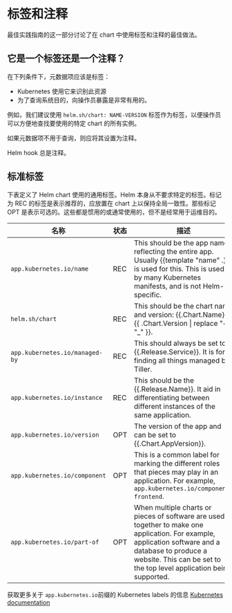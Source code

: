 # 标签和注释
最佳实践指南的这一部分讨论了在 chart 中使用标签和注释的最佳做法。

## 它是一个标签还是一个注释？
在下列条件下，元数据项应该是标签：

- Kubernetes 使用它来识别此资源
- 为了查询系统目的，向操作员暴露是非常有用的。

例如，我们建议使用 `helm.sh/chart: NAME-VERSION` 标签作为标签，以便操作员可以方便地查找要使用的特定 chart 的所有实例。

如果元数据项不用于查询，则应将其设置为注释。

Helm hook 总是注释。

## 标准标签
下表定义了 Helm chart 使用的通用标签。Helm 本身从不要求特定的标签。标记为 REC 的标签是表示推荐的，应放置在 chart 上以保持全局一致性。那些标记 OPT 是表示可选的。这些都是惯用的或通常使用的，但不是经常用于运维目的。

名称 | 状态 | 描述
-----|------|----------
`app.kubernetes.io/name` | REC | This should be the app name, reflecting the entire app. Usually \{\{template "name" .\}\} is used for this. This is used by many Kubernetes manifests, and is not Helm-specific.
`helm.sh/chart` | REC | This should be the chart name and version: \{\{.Chart.Name\}\}-\{\{ .Chart.Version \| replace "+" "_" \}\}.
`app.kubernetes.io/managed-by` | REC | This should always be set to \{\{.Release.Service\}\}. It is for finding all things managed by Tiller.
`app.kubernetes.io/instance` | REC | This should be the \{\{.Release.Name\}\}. It aid in differentiating between different instances of the same application.
`app.kubernetes.io/version` | OPT | The version of the app and can be set to \{\{.Chart.AppVersion\}\}.
`app.kubernetes.io/component` | OPT | This is a common label for marking the different roles that pieces may play in an application. For example, `app.kubernetes.io/component: frontend`.
`app.kubernetes.io/part-of` | OPT | When multiple charts or pieces of software are used together to make one application. For example, application software and a database to produce a website. This can be set to the top level application being supported.

获取更多关于 `app.kubernetes.io`前缀的 Kubernetes labels 的信息 [Kubernetes documentation](https://kubernetes.io/docs/concepts/overview/working-with-objects/common-labels/)
